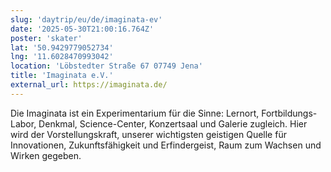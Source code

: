 ```yaml
---
slug: 'daytrip/eu/de/imaginata-ev'
date: '2025-05-30T21:00:16.764Z'
poster: 'skater'
lat: '50.9429779052734'
lng: '11.6028470993042'
location: 'Löbstedter Straße 67 07749 Jena'
title: 'Imaginata e.V.'
external_url: https://imaginata.de/
---
```

Die Imaginata ist ein Experimentarium für die Sinne: Lernort, Fortbildungs-Labor, Denkmal, Science-Center, Konzertsaal und Galerie zugleich.
Hier wird der Vorstellungskraft, unserer wichtigsten geistigen Quelle für Innovationen, Zukunftsfähigkeit und Erfindergeist, Raum zum Wachsen und Wirken gegeben.